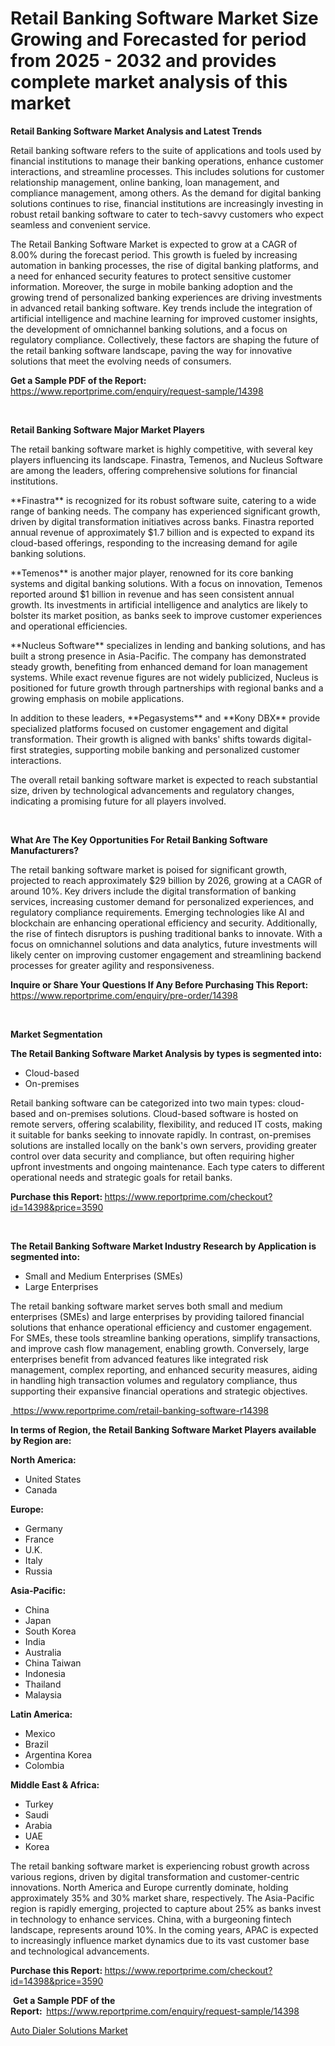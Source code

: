 <p><h1>Retail Banking Software Market Size Growing and Forecasted for period from 2025 - 2032 and provides complete market analysis of this market</h1></p><p><strong>Retail Banking Software Market Analysis and Latest Trends</strong></p>
<p><p>Retail banking software refers to the suite of applications and tools used by financial institutions to manage their banking operations, enhance customer interactions, and streamline processes. This includes solutions for customer relationship management, online banking, loan management, and compliance management, among others. As the demand for digital banking solutions continues to rise, financial institutions are increasingly investing in robust retail banking software to cater to tech-savvy customers who expect seamless and convenient service.</p><p>The Retail Banking Software Market is expected to grow at a CAGR of 8.00% during the forecast period. This growth is fueled by increasing automation in banking processes, the rise of digital banking platforms, and a need for enhanced security features to protect sensitive customer information. Moreover, the surge in mobile banking adoption and the growing trend of personalized banking experiences are driving investments in advanced retail banking software. Key trends include the integration of artificial intelligence and machine learning for improved customer insights, the development of omnichannel banking solutions, and a focus on regulatory compliance. Collectively, these factors are shaping the future of the retail banking software landscape, paving the way for innovative solutions that meet the evolving needs of consumers.</p></p>
<p><strong>Get a Sample PDF of the Report:&nbsp;</strong> <a href="https://www.reportprime.com/enquiry/request-sample/14398?utm_campaign=2889&utm_medium=2&utm_source=Github&utm_content=ia&utm_term=20032025&utm_id=retail-banking-software">https://www.reportprime.com/enquiry/request-sample/14398</a></p>
<p>&nbsp;</p>
<p><strong>Retail Banking Software Major Market Players</strong></p>
<p><p>The retail banking software market is highly competitive, with several key players influencing its landscape. Finastra, Temenos, and Nucleus Software are among the leaders, offering comprehensive solutions for financial institutions.</p><p>**Finastra** is recognized for its robust software suite, catering to a wide range of banking needs. The company has experienced significant growth, driven by digital transformation initiatives across banks. Finastra reported annual revenue of approximately $1.7 billion and is expected to expand its cloud-based offerings, responding to the increasing demand for agile banking solutions.</p><p>**Temenos** is another major player, renowned for its core banking systems and digital banking solutions. With a focus on innovation, Temenos reported around $1 billion in revenue and has seen consistent annual growth. Its investments in artificial intelligence and analytics are likely to bolster its market position, as banks seek to improve customer experiences and operational efficiencies.</p><p>**Nucleus Software** specializes in lending and banking solutions, and has built a strong presence in Asia-Pacific. The company has demonstrated steady growth, benefiting from enhanced demand for loan management systems. While exact revenue figures are not widely publicized, Nucleus is positioned for future growth through partnerships with regional banks and a growing emphasis on mobile applications.</p><p>In addition to these leaders, **Pegasystems** and **Kony DBX** provide specialized platforms focused on customer engagement and digital transformation. Their growth is aligned with banks' shifts towards digital-first strategies, supporting mobile banking and personalized customer interactions.</p><p>The overall retail banking software market is expected to reach substantial size, driven by technological advancements and regulatory changes, indicating a promising future for all players involved.</p></p>
<p>&nbsp;</p>
<p><strong>What Are The Key Opportunities For Retail Banking Software Manufacturers?</strong></p>
<p><p>The retail banking software market is poised for significant growth, projected to reach approximately $29 billion by 2026, growing at a CAGR of around 10%. Key drivers include the digital transformation of banking services, increasing customer demand for personalized experiences, and regulatory compliance requirements. Emerging technologies like AI and blockchain are enhancing operational efficiency and security. Additionally, the rise of fintech disruptors is pushing traditional banks to innovate. With a focus on omnichannel solutions and data analytics, future investments will likely center on improving customer engagement and streamlining backend processes for greater agility and responsiveness.</p></p>
<p><strong>Inquire or Share Your Questions If Any Before Purchasing This Report:</strong> <a href="https://www.reportprime.com/enquiry/pre-order/14398?utm_campaign=2889&utm_medium=2&utm_source=Github&utm_content=ia&utm_term=20032025&utm_id=retail-banking-software">https://www.reportprime.com/enquiry/pre-order/14398</a></p>
<p>&nbsp;</p>
<p><strong>Market Segmentation</strong></p>
<p><strong>The Retail Banking Software Market Analysis by types is segmented into:</strong></p>
<p><ul><li>Cloud-based</li><li>On-premises</li></ul></p>
<p><p>Retail banking software can be categorized into two main types: cloud-based and on-premises solutions. Cloud-based software is hosted on remote servers, offering scalability, flexibility, and reduced IT costs, making it suitable for banks seeking to innovate rapidly. In contrast, on-premises solutions are installed locally on the bank's own servers, providing greater control over data security and compliance, but often requiring higher upfront investments and ongoing maintenance. Each type caters to different operational needs and strategic goals for retail banks.</p></p>
<p><strong>Purchase this Report:&nbsp;</strong><a href="https://www.reportprime.com/checkout?id=14398&price=3590&utm_campaign=2889&utm_medium=2&utm_source=Github&utm_content=ia&utm_term=20032025&utm_id=retail-banking-software">https://www.reportprime.com/checkout?id=14398&price=3590</a></p>
<p>&nbsp;</p>
<p><strong>The Retail Banking Software Market Industry Research by Application is segmented into:</strong></p>
<p><ul><li>Small and Medium Enterprises (SMEs)</li><li>Large Enterprises</li></ul></p>
<p><p>The retail banking software market serves both small and medium enterprises (SMEs) and large enterprises by providing tailored financial solutions that enhance operational efficiency and customer engagement. For SMEs, these tools streamline banking operations, simplify transactions, and improve cash flow management, enabling growth. Conversely, large enterprises benefit from advanced features like integrated risk management, complex reporting, and enhanced security measures, aiding in handling high transaction volumes and regulatory compliance, thus supporting their expansive financial operations and strategic objectives.</p></p>
<p><a href="https://www.reportprime.com/retail-banking-software-r14398?utm_campaign=2889&utm_medium=2&utm_source=Github&utm_content=ia&utm_term=20032025&utm_id=retail-banking-software">&nbsp;https://www.reportprime.com/retail-banking-software-r14398</a></p>
<p><strong>In terms of Region, the Retail Banking Software Market Players available by Region are:</strong></p>
<p>
    <p> <strong> North America: </strong>
        <ul>
            <li>United States</li>
            <li>Canada</li>
        </ul>
        </p> 
    <p> <strong> Europe: </strong>
        <ul>
            <li>Germany</li>
            <li>France</li>
            <li>U.K.</li>
            <li>Italy</li>
            <li>Russia</li>
        </ul>
        </p> 
    <p> <strong> Asia-Pacific: </strong>
        <ul>
            <li>China</li>
            <li>Japan</li>
            <li>South Korea</li>
            <li>India</li>
            <li>Australia</li>
            <li>China Taiwan</li>
            <li>Indonesia</li>
            <li>Thailand</li>
            <li>Malaysia</li>
        </ul>
        </p> 
    <p> <strong> Latin America: </strong>
        <ul>
            <li>Mexico</li>
            <li>Brazil</li>
            <li>Argentina Korea</li>
            <li>Colombia</li>
        </ul>
        </p> 
    <p> <strong> Middle East & Africa: </strong>
        <ul>
            <li>Turkey</li>
            <li>Saudi</li>
            <li>Arabia</li>
            <li>UAE</li>
            <li>Korea</li>
        </ul>
    </p>
    </p>
<p><p>The retail banking software market is experiencing robust growth across various regions, driven by digital transformation and customer-centric innovations. North America and Europe currently dominate, holding approximately 35% and 30% market share, respectively. The Asia-Pacific region is rapidly emerging, projected to capture about 25% as banks invest in technology to enhance services. China, with a burgeoning fintech landscape, represents around 10%. In the coming years, APAC is expected to increasingly influence market dynamics due to its vast customer base and technological advancements.</p></p>
<p><strong>Purchase this Report: </strong><a href="https://www.reportprime.com/checkout?id=14398&price=3590&utm_campaign=2889&utm_medium=2&utm_source=Github&utm_content=ia&utm_term=20032025&utm_id=retail-banking-software">https://www.reportprime.com/checkout?id=14398&price=3590</a></p>
<p>&nbsp;<strong>Get a Sample PDF of the Report:&nbsp;&nbsp;</strong><a href="https://www.reportprime.com/enquiry/request-sample/14398?utm_campaign=2889&utm_medium=2&utm_source=Github&utm_content=ia&utm_term=20032025&utm_id=retail-banking-software">https://www.reportprime.com/enquiry/request-sample/14398</a></p>
<p><strong></strong></p>
<p><p><a href="https://github.com/birbamanan03/Market-Research-Report-List-1/blob/main/auto-dialer-solutions-market.md?utm_campaign=2889&utm_medium=2&utm_source=Github&utm_content=ia&utm_term=20032025&utm_id=retail-banking-software">Auto Dialer Solutions Market</a></p></p>
